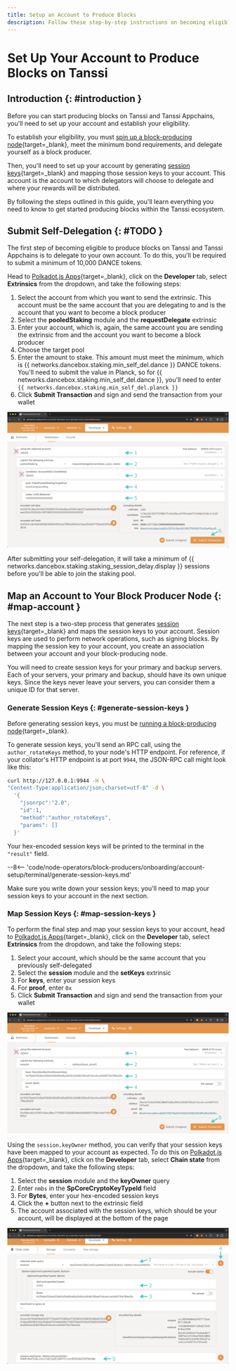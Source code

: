 ```yaml
---
title: Setup an Account to Produce Blocks
description: Follow these step-by-step instructions on becoming eligible to produce blocks on Tanssi and Tanssi Appchains and setting up your account for rewards payouts.
---
```


# Set Up Your Account to Produce Blocks on Tanssi

## Introduction {: #introduction }

Before you can start producing blocks on Tanssi and Tanssi Appchains, you'll need to set up your account and establish your eligibility.

To establish your eligibility, you must [spin up a block-producing node](/node-operators/block-producers/onboarding/run-a-block-producer){target=\_blank}, meet the minimum bond requirements, and delegate yourself as a block producer.

Then, you'll need to set up your account by generating [session keys](https://wiki.polkadot.network/docs/learn-keys#session-keys){target=\_blank} and mapping those session keys to your account. This account is the account to which delegators will choose to delegate and where your rewards will be distributed.

By following the steps outlined in this guide, you'll learn everything you need to know to get started producing blocks within the Tanssi ecosystem.

## Submit Self-Delegation {: #TODO }

The first step of becoming eligible to produce blocks on Tanssi and Tanssi Appchains is to delegate to your own account. To do this, you'll be required to submit a minimum of 10,000 DANCE tokens.

Head to [Polkadot.js Apps](https://polkadot.js.org/apps/?rpc=wss://fraa-dancebox-rpc.a.dancebox.tanssi.network#/extrinsics){target=\_blank}, click on the **Developer** tab, select **Extrinsics** from the dropdown, and take the following steps:

1. Select the account from which you want to send the extrinsic. This account must be the same account that you are delegating to and is the account that you want to become a block producer
2. Select the **pooledStaking** module and the **requestDelegate** extrinsic
3. Enter your account, which is, again, the same account you are sending the extrinsic from and the account you want to become a block producer
4. Choose the target pool
5. Enter the amount to stake. This amount must meet the minimum, which is {{ networks.dancebox.staking.min_self_del.dance }} DANCE tokens. You'll need to submit the value in Planck, so for {{ networks.dancebox.staking.min_self_del.dance }}, you'll need to enter `{{ networks.dancebox.staking.min_self_del.planck }}`
6. Click **Submit Transaction** and sign and send the transaction from your wallet

![Create and submit an extrinsic to self-delegate on Polkadot.js Apps](/images/node-operators/block-producers/onboarding/account-setup/setup-1.webp)

After submitting your self-delegation, it will take a minimum of {{ networks.dancebox.staking.staking_session_delay.display }} sessions before you'll be able to join the staking pool.

## Map an Account to Your Block Producer Node {: #map-account }

The next step is a two-step process that generates [session keys](https://wiki.polkadot.network/docs/learn-keys#session-keys){target=\_blank} and maps the session keys to your account. Session keys are used to perform network operations, such as signing blocks. By mapping the session key to your account, you create an association between your account and your block-producing node.

You will need to create session keys for your primary and backup servers. Each of your servers, your primary and backup, should have its own unique keys. Since the keys never leave your servers, you can consider them a unique ID for that server.

### Generate Session Keys {: #generate-session-keys }

Before generating session keys, you must be [running a block-producing node](/node-operators/block-producers/onboarding/run-a-block-producer){target=\_blank}.

To generate session keys, you'll send an RPC call, using the `author_rotateKeys` method, to your node's HTTP endpoint. For reference, if your collator's HTTP endpoint is at port `9944`, the JSON-RPC call might look like this:

```bash
curl http://127.0.0.1:9944 -H \
"Content-Type:application/json;charset=utf-8" -d \
  '{
    "jsonrpc":"2.0",
    "id":1,
    "method":"author_rotateKeys",
    "params": []
  }'
```

Your hex-encoded session keys will be printed to the terminal in the `"result"` field.

--8<-- 'code/node-operators/block-producers/onboarding/account-setup/terminal/generate-session-keys.md'

Make sure you write down your session keys; you'll need to map your session keys to your account in the next section.

### Map Session Keys {: #map-session-keys }

To perform the final step and map your session keys to your account, head to [Polkadot.js Apps](https://polkadot.js.org/apps/?rpc=wss://fraa-dancebox-rpc.a.dancebox.tanssi.network#/extrinsics){target=\_blank}, click on the **Developer** tab, select **Extrinsics** from the dropdown, and take the following steps:

1. Select your account, which should be the same account that you previously self-delegated
2. Select the **session** module and the **setKeys** extrinsic
3. For **keys**, enter your session keys
4. For **proof**, enter `0x`
5. Click **Submit Transaction** and sign and send the transaction from your wallet

![Create and submit an extrinsic to set session keys on Polkadot.js Apps](/images/node-operators/block-producers/onboarding/account-setup/setup-2.webp)

Using the `session.keyOwner` method, you can verify that your session keys have been mapped to your account as expected. To do this on [Polkadot.js Apps](https://polkadot.js.org/apps/?rpc=wss://fraa-dancebox-rpc.a.dancebox.tanssi.network#/extrinsics){target=\_blank}, click on the **Developer** tab, select **Chain state** from the dropdown, and take the following steps:

1. Select the **session** module and the **keyOwner** query
2. Enter `nmbs` in the **SpCoreCryptoKeyTypeId** field
3. For **Bytes**, enter your hex-encoded session keys
4. Click the **+** button next to the extrinsic field
5. The account associated with the session keys, which should be your account, will be displayed at the bottom of the page

![Create and submit query to verify session keys on Polkadot.js Apps](/images/node-operators/block-producers/onboarding/account-setup/setup-3.webp)
